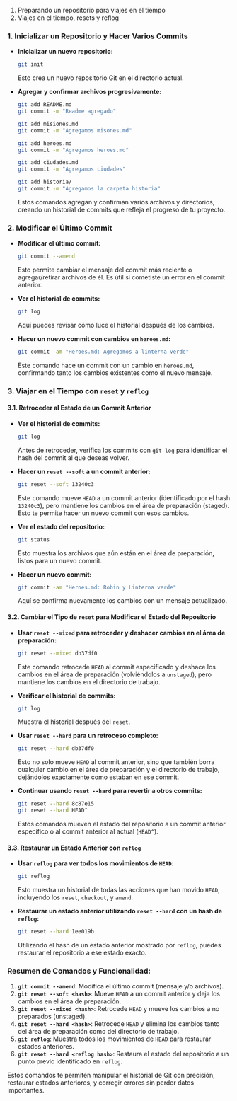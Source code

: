 1. Preparando un repositorio para viajes en el tiempo
2. Viajes en el tiempo, resets y reflog

### **1. Inicializar un Repositorio y Hacer Varios Commits**

- **Inicializar un nuevo repositorio:**
  ```bash
  git init
  ```
  Esto crea un nuevo repositorio Git en el directorio actual.

- **Agregar y confirmar archivos progresivamente:**
  ```bash
  git add README.md
  git commit -m "Readme agregado"
  
  git add misiones.md
  git commit -m "Agregamos misones.md"
  
  git add heroes.md
  git commit -m "Agregamos heroes.md"
  
  git add ciudades.md
  git commit -m "Agregamos ciudades"
  
  git add historia/
  git commit -m "Agregamos la carpeta historia"
  ```
  Estos comandos agregan y confirman varios archivos y directorios, creando un historial de commits que refleja el progreso de tu proyecto.

### **2. Modificar el Último Commit**

- **Modificar el último commit:**
  ```bash
  git commit --amend
  ```
  Esto permite cambiar el mensaje del commit más reciente o agregar/retirar archivos de él. Es útil si cometiste un error en el commit anterior.

- **Ver el historial de commits:**
  ```bash
  git log
  ```
  Aquí puedes revisar cómo luce el historial después de los cambios.

- **Hacer un nuevo commit con cambios en `heroes.md`:**
  ```bash
  git commit -am "Heroes.md: Agregamos a linterna verde"
  ```
  Este comando hace un commit con un cambio en `heroes.md`, confirmando tanto los cambios existentes como el nuevo mensaje.

### **3. Viajar en el Tiempo con `reset` y `reflog`**

#### **3.1. Retroceder al Estado de un Commit Anterior**

- **Ver el historial de commits:**
  ```bash
  git log
  ```
  Antes de retroceder, verifica los commits con `git log` para identificar el hash del commit al que deseas volver.

- **Hacer un `reset --soft` a un commit anterior:**
  ```bash
  git reset --soft 13240c3
  ```
  Este comando mueve `HEAD` a un commit anterior (identificado por el hash `13240c3`), pero mantiene los cambios en el área de preparación (staged). Esto te permite hacer un nuevo commit con esos cambios.

- **Ver el estado del repositorio:**
  ```bash
  git status
  ```
  Esto muestra los archivos que aún están en el área de preparación, listos para un nuevo commit.

- **Hacer un nuevo commit:**
  ```bash
  git commit -am "Heroes.md: Robin y Linterna verde"
  ```
  Aquí se confirma nuevamente los cambios con un mensaje actualizado.

#### **3.2. Cambiar el Tipo de `reset` para Modificar el Estado del Repositorio**

- **Usar `reset --mixed` para retroceder y deshacer cambios en el área de preparación:**
  ```bash
  git reset --mixed db37df0
  ```
  Este comando retrocede `HEAD` al commit especificado y deshace los cambios en el área de preparación (volviéndolos a `unstaged`), pero mantiene los cambios en el directorio de trabajo.

- **Verificar el historial de commits:**
  ```bash
  git log
  ```
  Muestra el historial después del `reset`.

- **Usar `reset --hard` para un retroceso completo:**
  ```bash
  git reset --hard db37df0
  ```
  Esto no solo mueve `HEAD` al commit anterior, sino que también borra cualquier cambio en el área de preparación y el directorio de trabajo, dejándolos exactamente como estaban en ese commit.

- **Continuar usando `reset --hard` para revertir a otros commits:**
  ```bash
  git reset --hard 8c87e15
  git reset --hard HEAD^
  ```
  Estos comandos mueven el estado del repositorio a un commit anterior específico o al commit anterior al actual (`HEAD^`).

#### **3.3. Restaurar un Estado Anterior con `reflog`**

- **Usar `reflog` para ver todos los movimientos de `HEAD`:**
  ```bash
  git reflog
  ```
  Esto muestra un historial de todas las acciones que han movido `HEAD`, incluyendo los `reset`, `checkout`, y `amend`.

- **Restaurar un estado anterior utilizando `reset --hard` con un hash de `reflog`:**
  ```bash
  git reset --hard 1ee019b
  ```
  Utilizando el hash de un estado anterior mostrado por `reflog`, puedes restaurar el repositorio a ese estado exacto.

### **Resumen de Comandos y Funcionalidad:**

1. **`git commit --amend`**: Modifica el último commit (mensaje y/o archivos).
2. **`git reset --soft <hash>`**: Mueve `HEAD` a un commit anterior y deja los cambios en el área de preparación.
3. **`git reset --mixed <hash>`**: Retrocede `HEAD` y mueve los cambios a no preparados (unstaged).
4. **`git reset --hard <hash>`**: Retrocede `HEAD` y elimina los cambios tanto del área de preparación como del directorio de trabajo.
5. **`git reflog`**: Muestra todos los movimientos de `HEAD` para restaurar estados anteriores.
6. **`git reset --hard <reflog hash>`**: Restaura el estado del repositorio a un punto previo identificado en `reflog`.

Estos comandos te permiten manipular el historial de Git con precisión, restaurar estados anteriores, y corregir errores sin perder datos importantes.
